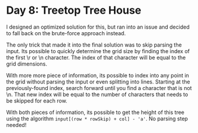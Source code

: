 # Day 8: Treetop Tree House

I designed an optimized solution for this, but ran into an issue and decided to fall back on the brute-force approach instead.

The only trick that made it into the final solution was to skip parsing the input.
Its possible to quickly determine the grid size by finding the index of the first \r or \n character.
The index of that character will be equal to the grid dimensions.

With more more piece of information, its possible to index into any point in the grid without parsing the input or even splitting into lines. 
Starting at the previously-found index, search forward until you find a character that is not \n.
That new index will be equal to the number of characters that needs to be skipped for each row.

With both pieces of information, its possible to get the height of this tree using the algorithm `input[(row * rowSkip) + col] - 'a'`.
No parsing step needed!